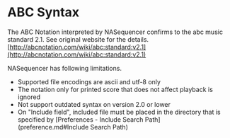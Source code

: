 ABC Syntax
==========

The ABC Notation interpreted by NASequencer confirms to the abc music standard 2.1.
See original website for the details.  
[http://abcnotation.com/wiki/abc:standard:v2.1](http://abcnotation.com/wiki/abc:standard:v2.1)

NASequencer has following limitations.

- Supported file encodings are ascii and utf-8 only
- The notation only for printed score that does not affect playback is ignored
- Not support outdated syntax on version 2.0 or lower
- On "Include field", included file must be placed in the directory that is specified by [Preferences - Include Search Path](preference.md#Include Search Path)
